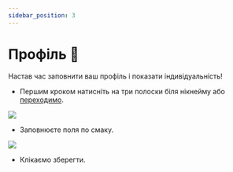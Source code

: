 ```yaml
---
sidebar_position: 3
---
```


# Профіль 🌃

Настав час заповнити ваш профіль і показати індивідуальність!

- Першим кроком натисніть на три полоски біля нікнейму або [переходимо](https://soc.ua-fediland.de/settings/profile).

![](/img/editprof.webp)

- Заповнюєте поля по смаку.

![](/img/editprof2.webp)

- Клікаємо зберегти.
